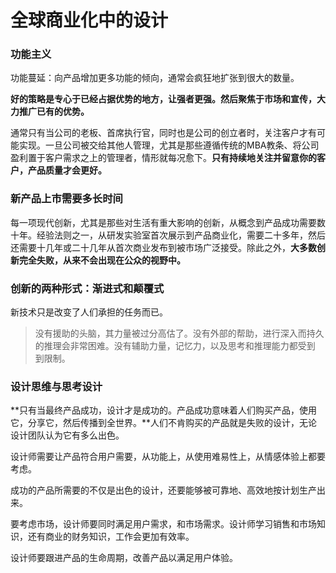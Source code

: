 # 全球商业化中的设计

### 功能主义

功能蔓延：向产品增加更多功能的倾向，通常会疯狂地扩张到很大的数量。

**好的策略是专心于已经占据优势的地方，让强者更强。然后聚焦于市场和宣传，大力推广已有的优势。**

通常只有当公司的老板、首席执行官，同时也是公司的创立者时，关注客户才有可能实现。一旦公司被交给其他人管理，尤其是那些遵循传统的MBA教条、将公司盈利置于客户需求之上的管理者，情形就每况愈下。**只有持续地关注并留意你的客户，产品质量才会更好。**

### 新产品上市需要多长时间

每一项现代创新，尤其是那些对生活有重大影响的创新，从概念到产品成功需要数十年。经验法则之一，从研发实验室首次展示到产品商业化，需要二十多年，然后还需要十几年或二十几年从首次商业发布到被市场广泛接受。除此之外，**大多数创新完全失败，从来不会出现在公众的视野中。**

### 创新的两种形式：渐进式和颠覆式

新技术只是改变了人们承担的任务而已。

> 没有援助的头脑，其力量被过分高估了。没有外部的帮助，进行深入而持久的推理会非常困难。没有辅助力量，记忆力，以及思考和推理能力都受到 到限制。

### 设计思维与思考设计

**只有当最终产品成功，设计才是成功的。产品成功意味着人们购买产品，使用它，分享它，然后传播到全世界。**人们不肯购买的产品就是失败的设计，无论设计团队认为它有多么出色。

设计师需要让产品符合用户需要，从功能上，从使用难易性上，从情感体验上都要考虑。

成功的产品所需要的不仅是出色的设计，还要能够被可靠地、高效地按计划生产出来。

要考虑市场，设计师要同时满足用户需求，和市场需求。设计师学习销售和市场知识，还有商业的财务知识，工作会更加有效率。

设计师要跟进产品的生命周期，改善产品以满足用户体验。

